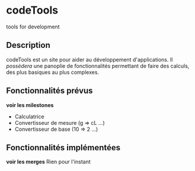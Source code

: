 # codeTools

tools for development

## Description
codeTools est un site pour aider au développement d'applications.
Il _possèdera_ une panoplie de fonctionnalités permettant de faire des calculs, des plus basiques au plus complexes.

## Fonctionnalités prévus
**voir les milestones**
- Calculatrice
- Convertisseur de mesure (g => cL ...)
- Convertisseur de base (10 => 2 ...)

## Fonctionnalités implémentées
**voir les merges**
Rien pour l'instant
